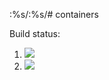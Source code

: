 :%s/:%s/# containers

Build status:

1. [![](https://github.com/henrylong612/containers/workflows/tests-fibonacci/badge.svg)](https://github.com/henrylong612/containers/actions?query=workflow%3Atests-fibonacci)
1. [![](https://github.com/henrylong612/containers/workflows/tests-range/badge.svg)](https://github.com/henrylong612/containers/actions?query=workflow%3Atests-range)
